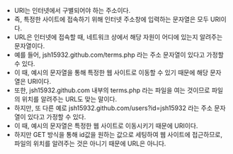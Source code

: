 - URI는 인터넷에서 구별되어야 하는 주소이다.
- 즉, 특정한 사이트에 접속하기 위해 인터넷 주소창에 입력하는 문자열은 모두 URI이다.
- URL은 인터넷에 접속할 때, 네트워크 상에서 해당 자원이 어디에 있는지 알려주는 문자열이다.
- 예를 들어, jsh15932.github.com/terms.php 라는 주소 문자열이 있다고 가정할 수 있다.
- 이 때, 예시의 문자열을 통해 특정한 웹 사이트로 이동할 수 있기 때문에 해당 문자열은 URI이다.
- 또한, jsh15932.github.com 내부의 terms.php 라는 파일을 여는 것이므로 파일의 위치를 알려주는 URL도 맞는 말이다.
- 하지만, 또 다른 예로 jsh15932.github.com/users?id=jsh15932 라는 주소 문자열이 있다고 가정할 수 있다.
- 이 때, 예시의 문자열은 특정한 웹 사이트로 이동시키기 때문에 URI이다.
- 하지만 GET 방식을 통해 id값을 원하는 값으로 세팅하여 웹 사이트에 접근하므로, 파일의 위치를 알려주는 것은 아니기 때문에 URL은 아니다.

